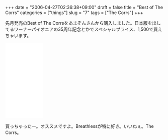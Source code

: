 +++
date = "2006-04-27T02:36:38+09:00"
draft = false
title = "Best of The Corrs"
categories = ["things"]
slug = "7"
tags = ["The Corrs"]
+++

先月発売のBest of The Corrsをあまぞんさんから購入しました。日本版を出してるワーナーパイオニアの35周年記念とかでスペシャルプライス、1,500で買えちゃいます。

<iframe style="width:120px;height:240px;" marginwidth="0" marginheight="0" scrolling="no" frameborder="0" src="//rcm-fe.amazon-adsystem.com/e/cm?lt1=_blank&bc1=000000&IS2=1&bg1=FFFFFF&fc1=000000&lc1=0000FF&t=kerurudigit-22&language=ja_JP&o=9&p=8&l=as4&m=amazon&f=ifr&ref=as_ss_li_til&asins=B00005Q3KC&linkId=581d607bf6e98439f4a25b9ac76a04a9"></iframe>

買っちゃったー。オススメですよ。Breathlessが特に好き。いいねぇ。The Corrs。
